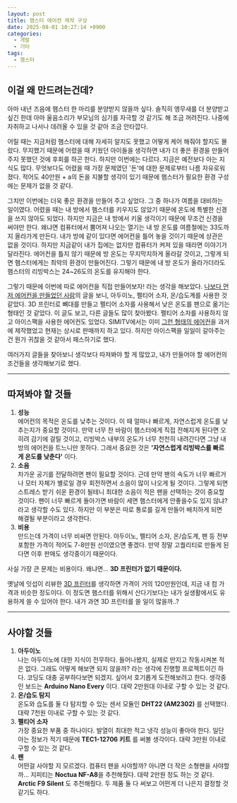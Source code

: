 ```yaml
---
layout: post
title: 햄스터 에어컨 제작 구상
date: 2025-08-01 10:27:14 +0900
categories:
  - 개발
  - 기타
tags:
  - 햄스터
---
```

## 이걸 왜 만드려는건데?

아마 내년 즈음에 햄스터 한 마리를 분양받지 않을까 싶다. 솔직히 앵무새를 더 분양받고 싶긴 한데 아마 울음소리가 부모님의 심기를 자극할 것 같기도 해 조금 꺼려진다. 나중에 자취하고 나서나 데려올 수 있을 것 같아 조금 안타깝다. 

어릴 때는 지금처럼 햄스터에 대해 자세히 알지도 못했고 어떻게 케어 해줘야 할지도 몰랐다. 무지했기 때문에 어렸을 때 키웠던 아이들을 생각하면 내가 더 좋은 환경을 만들어주지 못했던 것에 후회를 하곤 한다. 하지만 이번에는 다르다. 지금은 예전보다 아는 지식도 많다. 무엇보다도 어렸을 때 가장 문제였던 '돈'에 대한 문제로부터 나름 자유로워졌다. 적어도 40만원 + a의 돈을 지불할 생각이 있기 때문에 햄스터가 필요한 환경 구성에는 문제가 없을 것 같다.

그치만 이번에는 더욱 좋은 환경을 만들어 주고 싶었다. 그 중 하나가 여름을 대비하는 일이였다. 어렸을 때는 내 방에서 햄스터를 키우지도 않았기 때문에 온도에 특별한 신경을 쓰지 않아도 되었다. 하지만 지금은 내 방에서 키울 생각이기 때문에 무조건 신경을 써야만 한다. 왜냐면 컴퓨터에서 뿜어져 나오는 열기는 내 방 온도를 여름철에는 33도까지 올라가게 만든다. 내가 방에 같이 있다면 에어컨을 틀어 놓을 것이기 때문에 상관은 없을 것이다. 하지만 지금같이 내가 집에는 없지만 컴퓨터가 켜져 있을 때라면 이야기가 달라진다. 에어컨을 틀지 않기 때문에 방 온도는 무지막지하게 올라갈 것이고, 그렇게 되면 햄스터에게는 최악의 환경이 만들어진다. 그렇기 때문에 내 방 온도가 올라가더라도 햄스터의 리빙박스는 24~26도의 온도를 유지해야 한다.

그렇기 때문에 이번에 따로 에어컨을 직접 만들어보자! 라는 생각을 해보았다. [나보다 먼저 에어컨을 만들었던 사람](https://m.ruliweb.com/hobby/board/300113/read/30567969)의 글을 보니, 아두이노, 펠티어 소자, 온/습도계를 사용한 것 같았다. 3D 프린터로 뼈대를 만들고 펠티어 소자를 사용해서 낮은 온도를 팬으로 옮기는 형태인 것 같았다. 이 글도 보고, 다른 글들도 많이 찾아봤다. 펠티어 소자를 사용하지 않고 아이스팩을 사용한 에어컨도 있었다. SIMITV에서는 이미 [그런 형태의 에어컨](https://smartstore.naver.com/simiature/products/10652488449)을 과거에 제작했었고 현재는 상시로 판매까지 하고 있다. 하지만 아이스팩을 일일이 갈아주는건 뭔가 귀찮을 것 같아서 패스하기로 했다. 

여러가지 글들을 찾아보니 생각보다 따져봐야 할 게 많았고, 내가 만들어야 할 에어컨의 조건들을 생각해보기로 했다.

---
## 따져봐야 할 것들

1. **성능**<br>에어컨의 목적은 온도를 낮추는 것이다. 이 때 얼마나 빠르게, 자연스럽게 온도를 낮추는지가 중요할 것이다. 만약 너무 찬 바람이 햄스터에게 직접 전해지게 된다면 오히려 감기에 걸릴 것이고, 리빙박스 내부의 온도가 너무 천천히 내려간다면 그냥 내 방의 에어컨을 트느니만 못하다. 그래서 중요한 것은 **'자연스럽게 리빙박스를 빠르게 온도를 낮춘다'** 이다.
2. **소음**<br>차가운 공기를 전달하려면 팬이 필요할 것이다. 근데 만약 팬의 속도가 너무 빠르거나 모터 자체가 별로일 경우 회전하면서 소음이 많이 나오게 될 것이다. 그렇게 되면 스트레스 받기 쉬운 환경이 될테니 최대한 소음이 적은 팬을 선택하는 것이 중요할 것이다. 팬이 너무 빠르게 돌아가면 바람이 세면 햄스터에게 안좋을수도 있지 않냐? 라고 생각할 수도 있다. 하지만 이 부분은 따로 통로를 길게 만들어 배치하게 되면 해결될 부분이라고 생각한다.
3. **비용**<br>만드는데 가격이 너무 비싸면 안된다. 아두이노, 펠티어 소자, 온/습도계, 팬 등 전부 포함한 가격이 적어도 7-8만원 선이였으면 좋겠다. 만약 정말 고퀄리티로 만들게 된다면 이후 판매도 생각중이기 때문이다. 

사실 가장 큰 문제는 비용이다. 왜냐면... **3D 프린터가 없기 때문이다.**

옛날에 잇섭이 리뷰한 [3D 프린터](https://www.youtube.com/watch?v=gKPtzfizYkU)를 생각하면 가격이 거의 120만원인데, 지금 내 컴 가격과 비슷한 정도이다. 이 정도면 햄스터를 위해서 산다기보다는 내가 실생활에서도 유용하게 쓸 수 있어야 한다. 내가 과연 3D 프린터를 쓸 일이 많을까..?

---
## 사야할 것들

1. **아두이노**<br>나는 아두이노에 대한 지식이 전무하다. 들어나봤지, 실제로 만지고 작동시켜본 적은 없다. 그래도 어떻게 해보면 되지 않을까? 라는 생각에 진행할 프로젝트이긴 하다. 코딩도 대충 공부하다보면 되겠지. 싶어서 호기롭게 도전해보려고 한다. 생각중인 보드는 **Arduino Nano Every** 이다. 대략 2만원대 이내로 구할 수 있는 것 같다.
2. **온/습도 탐지**<br>온도와 습도를 둘 다 탐지할 수 있는 센서 모듈인 **DHT22 (AM2302)** 를 선택했다.  대략 7천원 이내로 구할 수 있는 것 같다.
3. **펠티어 소자**<br>가장 중요한 부품 중 하나이다. 발열이 최대한 적고 냉각 성능이 좋아야 한다. 일단 아는 정보가 적기 때문에 **TEC1-12706 키트** 를 써볼 생각이다. 대략 3만원 이내로 구할 수 있는 것 같다.
4. **팬**<br>어떤걸 사야할 지 모르겠다. 컴퓨터 팬을 사야할까? 아니면 더 작은 소형팬을 사야할까... 지피티는 **Noctua NF-A8**을 추천해줬다. 대략 2만원 정도 하는 것 같다. **Arctic F9 Silent** 도 추천해줬다. 두 제품 둘 다 써보고 어떤게 더 나은지 결정할 것 같기도 하다.




